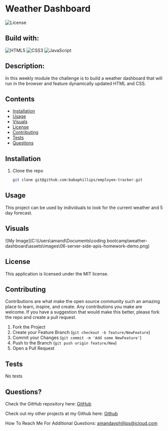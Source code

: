 # Weather Dashboard

![License](https://img.shields.io/badge/License-MIT-lightblue.svg)

## Build with:

![HTML5](https://img.shields.io/badge/html5-%23E34F26.svg?style=for-the-badge&logo=html5&logoColor=white)
![CSS3](https://img.shields.io/badge/css3-%231572B6.svg?style=for-the-badge&logo=css3&logoColor=white)
![JavaScript](https://img.shields.io/badge/javascript-%23323330.svg?style=for-the-badge&logo=javascript&logoColor=%23F7DF1E)


## Description:

In this weekly module the challenge is to build a weather dashboard that will run in the browser and feature dynamically updated HTML and CSS.

## Contents

- [Installation](#installation)
- [Usage](#usage)
- [Visuals](#visuals)
- [License](#license)
- [Contributing](#contributing)
- [Tests](#tests)
- [Questions](#questions)

## Installation

1. Clone the repo
   ```sh
   git clone git@github.com:babaphillips/employee-tracker.git
   ```


## Usage

This project can be used by individuals to look for the current weather and 5 day forecast.

## Visuals

![My Image](C:\Users\amand\Documents\coding bootcamp\weather-dashboard\assets\images\06-server-side-apis-homework-demo.png)

## License

This application is licensed under the MIT license.

## Contributing

Contributions are what make the open source community such an amazing place to learn, inspire, and create. Any contributions you make are welcome. If you have a suggestion that would make this better, please fork the repo and create a pull request.

1. Fork the Project
2. Create your Feature Branch (`git checkout -b feature/NewFeature`)
3. Commit your Changes (`git commit -m 'Add some NewFeature'`)
4. Push to the Branch (`git push origin feature/New`)
5. Open a Pull Request

## Tests

No tests

## Questions?


Check the GitHub repository here: [GitHub](https://github.com/babaphillips/weather-dashboard/)

Check out my other projects at my Github here: [Github](https://github.com/babaphillips)

How To Reach Me For Additional Questions: amandavphillips@icloud.com
